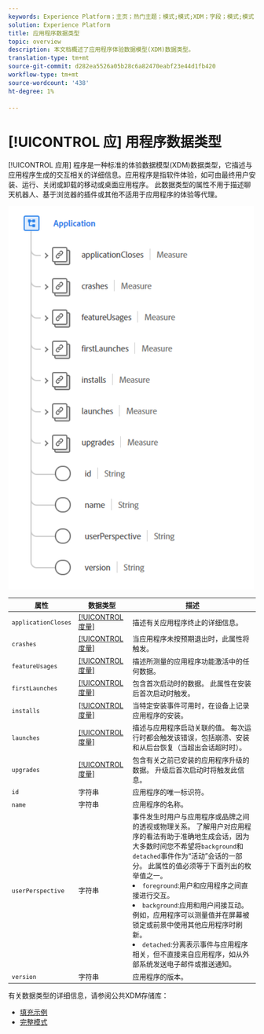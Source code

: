 ```yaml
---
keywords: Experience Platform；主页；热门主题；模式;模式;XDM；字段；模式;模式；应用程序；数据类型；数据类型；
solution: Experience Platform
title: 应用程序数据类型
topic: overview
description: 本文档概述了应用程序体验数据模型(XDM)数据类型。
translation-type: tm+mt
source-git-commit: d282ea5526a05b28c6a82470eabf23e44d1fb420
workflow-type: tm+mt
source-wordcount: '438'
ht-degree: 1%

---
```



# [!UICONTROL 应] 用程序数据类型

[!UICONTROL 应用] 程序是一种标准的体验数据模型(XDM)数据类型，它描述与应用程序生成的交互相关的详细信息。应用程序是指软件体验，如可由最终用户安装、运行、关闭或卸载的移动或桌面应用程序。 此数据类型的属性不用于描述聊天机器人、基于浏览器的插件或其他不适用于应用程序的体验等代理。

<img src="../images/data-types/application.PNG" width="500" /><br />

| 属性 | 数据类型 | 描述 |
| --- | --- | --- |
| `applicationCloses` | [[!UICONTROL 度量]](./measure.md) | 描述有关应用程序终止的详细信息。 |
| `crashes` | [[!UICONTROL 度量]](./measure.md) | 当应用程序未按预期退出时，此属性将触发。 |
| `featureUsages` | [[!UICONTROL 度量]](./measure.md) | 描述所测量的应用程序功能激活中的任何数据。 |
| `firstLaunches` | [[!UICONTROL 度量]](./measure.md) | 包含首次启动时的数据。 此属性在安装后首次启动时触发。 |
| `installs` | [[!UICONTROL 度量]](./measure.md) | 当特定安装事件可用时，在设备上记录应用程序的安装。 |
| `launches` | [[!UICONTROL 度量]](./measure.md) | 描述与应用程序启动关联的值。 每次运行时都会触发该错误，包括崩溃、安装和从后台恢复（当超出会话超时时）。 |
| `upgrades` | [[!UICONTROL 度量]](./measure.md) | 包含有关之前已安装的应用程序升级的数据。 升级后首次启动时将触发此信息。 |
| `id` | 字符串 | 应用程序的唯一标识符。 |
| `name` | 字符串 | 应用程序的名称。 |
| `userPerspective` | 字符串 | 事件发生时用户与应用程序或品牌之间的透视或物理关系。 了解用户对应用程序的看法有助于准确地生成会话，因为大多数时间您不希望将`background`和`detached`事件作为“活动”会话的一部分。 此属性的值必须等于下面列出的枚举值之一。 <li> `foreground`:用户和应用程序之间直接进行交互。 </li> <li> `background`:应用和用户间接互动。例如，应用程序可以测量值并在屏幕被锁定或前景中使用其他应用程序时刷新。  </li> <li> `detached`:分离表示事件与应用程序相关，但不直接来自应用程序，如从外部系统发送电子邮件或推送通知。 |
| `version` | 字符串 | 应用程序的版本。 |

有关数据类型的详细信息，请参阅公共XDM存储库：

* [填充示例](https://github.com/adobe/xdm/blob/master/components/datatypes/channels/application.example.1.json)
* [完整模式](https://github.com/adobe/xdm/blob/master/components/datatypes/channels/application.schema.json)